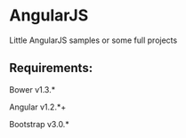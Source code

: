 AngularJS
=======

Little AngularJS samples or some full projects 

## Requirements:

Bower v1.3.*

Angular v1.2.*+

Bootstrap v3.0.*


